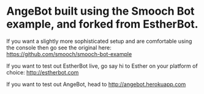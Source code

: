 # AngeBot built using the Smooch Bot example, and forked from EstherBot.
If you want a slightly more sophisticated setup and are comfortable using the console then go see the original here: https://github.com/smooch/smooch-bot-example 

If you want to test out EstherBot live, go say hi to Esther on your platform of choice:
http://estherbot.com

If you want to test out AngeBot, head to http://angebot.herokuapp.com
